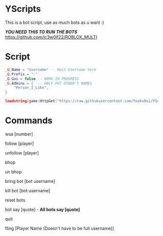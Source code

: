 # YScripts

This is a bot script, use as much bots as u want :)

***YOU NEED THIS TO RUN THE BOTS***
https://github.com/ic3w0lf22/ROBLOX_MULTI

# Script

```lua
_G.Name = "Username" -- Host Username here
_G.Prefix = "-"
_G.Gui = false -- WORK IN PROGRESS
_G.Admins = {  -- ONLY PUT OTHER'S NAMES
    "Person_I_Like",
}

loadstring(game:HttpGet("https://raw.githubusercontent.com/YooksBoi/YScripts/main/Bot%20Script", true))()
```

# Commands

wsa [number]

follow [player]

unfollow [player]

bhop

un bhop

bring bot [bot username]

kill bot [bot username]

reset bots

bot say [quote] - **All bots say [quote]**

quit 

fling [Player Name (Doesn't have to be full username)]

